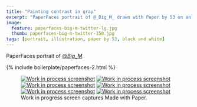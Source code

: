 ```yaml
---
title: "Painting contrast in gray"
excerpt: "PaperFaces portrait of @_Big_M_ drawn with Paper by 53 on an iPad."
image: 
  feature: paperfaces-big-m-twitter-lg.jpg
  thumb: paperfaces-big-m-twitter-150.jpg
tags: [portrait, illustration, paper by 53, black and white]
---
```


PaperFaces portrait of [@_Big_M_](http://twitter.com/_Big_M_).

{% include boilerplate/paperfaces-2.html %}

<figure class="third">
	<a href="{{ site.url }}/images/paperfaces-big-m-process-1-lg.jpg"><img src="{{ site.url }}/images/paperfaces-big-m-process-1-600.jpg" alt="Work in process screenshot"></a>
	<a href="{{ site.url }}/images/paperfaces-big-m-process-2-lg.jpg"><img src="{{ site.url }}/images/paperfaces-big-m-process-2-600.jpg" alt="Work in process screenshot"></a>
	<a href="{{ site.url }}/images/paperfaces-big-m-process-3-lg.jpg"><img src="{{ site.url }}/images/paperfaces-big-m-process-3-600.jpg" alt="Work in process screenshot"></a>
	<a href="{{ site.url }}/images/paperfaces-big-m-process-4-lg.jpg"><img src="{{ site.url }}/images/paperfaces-big-m-process-4-600.jpg" alt="Work in process screenshot"></a>
	<a href="{{ site.url }}/images/paperfaces-big-m-process-5-lg.jpg"><img src="{{ site.url }}/images/paperfaces-big-m-process-5-600.jpg" alt="Work in process screenshot"></a>
	<a href="{{ site.url }}/images/paperfaces-big-m-process-6-lg.jpg"><img src="{{ site.url }}/images/paperfaces-big-m-process-6-600.jpg" alt="Work in process screenshot"></a>
	<figcaption>Work in progress screen captures Made with Paper.</figcaption>
</figure>